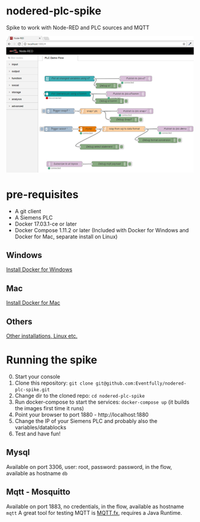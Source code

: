 # nodered-plc-spike
Spike to work with Node-RED and PLC sources and MQTT

![Flow Overview](/docs/flow-overview.png)

# pre-requisites
- A git client
- A Siemens PLC 
- Docker 17.03.1-ce or later
- Docker Compose 1.11.2 or later (Included with Docker for Windows and Docker for Mac, separate install on Linux)

## Windows
[Install Docker for Windows](https://docs.docker.com/docker-for-windows/install/)

## Mac 
[Install Docker for Mac](https://docs.docker.com/docker-for-mac/install/)

## Others
[Other installations, Linux etc.](https://docs.docker.com/engine/installation/)

# Running the spike
0. Start your console
1. Clone this repository: `git clone git@github.com:Eventfully/nodered-plc-spike.git`
2. Change dir to the cloned repo: `cd nodered-plc-spike`
3. Run docker-compose to start the services: `docker-compose up` (it builds the images first time it runs)
4. Point your browser to port 1880 - http://localhost:1880
5. Change the IP of your Siemens PLC and probably also the variables/datablocks
5. Test and have fun!

## Mysql
Available on port 3306, user: root, password: password, in the flow, available as hostname `db`

## Mqtt - Mosquitto
Available on port 1883, no credentials, in the flow, available as hostname `mqtt`
A great tool for testing MQTT is [MQTT.fx](http://www.mqttfx.org/), requires a Java Runtime.
